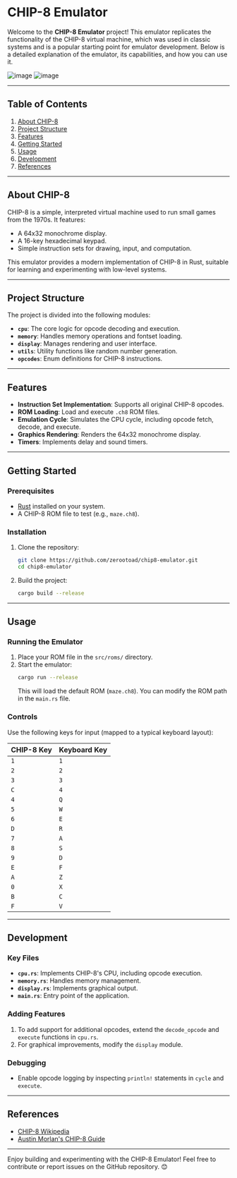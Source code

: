 # CHIP-8 Emulator

Welcome to the **CHIP-8 Emulator** project! This emulator replicates the functionality of the CHIP-8 virtual machine, which was used in classic systems and is a popular starting point for emulator development. Below is a detailed explanation of the emulator, its capabilities, and how you can use it.

![image](https://github.com/user-attachments/assets/02dac940-66f9-428d-b32c-6d4281e7a473) ![image](https://github.com/user-attachments/assets/0c9315d8-d23a-47b8-80b4-6affa6604884)

---

## Table of Contents
1. [About CHIP-8](#about-chip-8)
2. [Project Structure](#project-structure)
3. [Features](#features)
4. [Getting Started](#getting-started)
5. [Usage](#usage)
6. [Development](#development)
7. [References](#references)

---

## About CHIP-8
CHIP-8 is a simple, interpreted virtual machine used to run small games from the 1970s. It features:
- A 64x32 monochrome display.
- A 16-key hexadecimal keypad.
- Simple instruction sets for drawing, input, and computation.

This emulator provides a modern implementation of CHIP-8 in Rust, suitable for learning and experimenting with low-level systems.

---

## Project Structure

The project is divided into the following modules:
- **`cpu`**: The core logic for opcode decoding and execution.
- **`memory`**: Handles memory operations and fontset loading.
- **`display`**: Manages rendering and user interface.
- **`utils`**: Utility functions like random number generation.
- **`opcodes`**: Enum definitions for CHIP-8 instructions.

---

## Features

- **Instruction Set Implementation**: Supports all original CHIP-8 opcodes.
- **ROM Loading**: Load and execute `.ch8` ROM files.
- **Emulation Cycle**: Simulates the CPU cycle, including opcode fetch, decode, and execute.
- **Graphics Rendering**: Renders the 64x32 monochrome display.
- **Timers**: Implements delay and sound timers.

---

## Getting Started

### Prerequisites

- [Rust](https://www.rust-lang.org/) installed on your system.
- A CHIP-8 ROM file to test (e.g., `maze.ch8`).

### Installation

1. Clone the repository:
   ```bash
   git clone https://github.com/zerootoad/chip8-emulator.git
   cd chip8-emulator
   ```
2. Build the project:
   ```bash
   cargo build --release
   ```

---

## Usage

### Running the Emulator
1. Place your ROM file in the `src/roms/` directory.
2. Start the emulator:
   ```bash
   cargo run --release
   ```
   This will load the default ROM (`maze.ch8`). You can modify the ROM path in the `main.rs` file.

### Controls
Use the following keys for input (mapped to a typical keyboard layout):

| CHIP-8 Key | Keyboard Key |
|------------|--------------|
| `1`        | `1`          |
| `2`        | `2`          |
| `3`        | `3`          |
| `C`        | `4`          |
| `4`        | `Q`          |
| `5`        | `W`          |
| `6`        | `E`          |
| `D`        | `R`          |
| `7`        | `A`          |
| `8`        | `S`          |
| `9`        | `D`          |
| `E`        | `F`          |
| `A`        | `Z`          |
| `0`        | `X`          |
| `B`        | `C`          |
| `F`        | `V`          |

---

## Development

### Key Files
- **`cpu.rs`**: Implements CHIP-8's CPU, including opcode execution.
- **`memory.rs`**: Handles memory management.
- **`display.rs`**: Implements graphical output.
- **`main.rs`**: Entry point of the application.

### Adding Features
1. To add support for additional opcodes, extend the `decode_opcode` and `execute` functions in `cpu.rs`.
2. For graphical improvements, modify the `display` module.

### Debugging
- Enable opcode logging by inspecting `println!` statements in `cycle` and `execute`.

---

## References
- [CHIP-8 Wikipedia](https://en.wikipedia.org/wiki/CHIP-8)
- [Austin Morlan's CHIP-8 Guide](https://austinmorlan.com/posts/chip8_emulator/)

---

Enjoy building and experimenting with the CHIP-8 Emulator! Feel free to contribute or report issues on the GitHub repository. 😊
